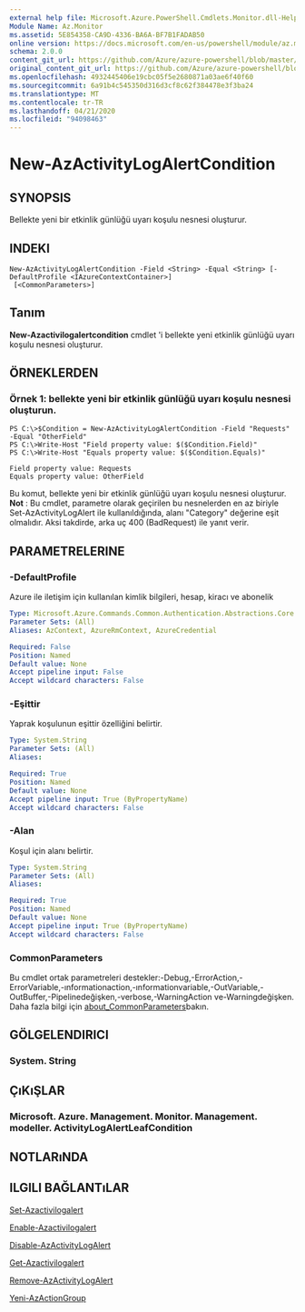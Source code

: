 ```yaml
---
external help file: Microsoft.Azure.PowerShell.Cmdlets.Monitor.dll-Help.xml
Module Name: Az.Monitor
ms.assetid: 5E854358-CA9D-4336-BA6A-BF7B1FADAB50
online version: https://docs.microsoft.com/en-us/powershell/module/az.monitor/new-azactivitylogalertcondition
schema: 2.0.0
content_git_url: https://github.com/Azure/azure-powershell/blob/master/src/Monitor/Monitor/help/New-AzActivityLogAlertCondition.md
original_content_git_url: https://github.com/Azure/azure-powershell/blob/master/src/Monitor/Monitor/help/New-AzActivityLogAlertCondition.md
ms.openlocfilehash: 4932445406e19cbc05f5e2680871a03ae6f40f60
ms.sourcegitcommit: 6a91b4c545350d316d3cf8c62f384478e3f3ba24
ms.translationtype: MT
ms.contentlocale: tr-TR
ms.lasthandoff: 04/21/2020
ms.locfileid: "94098463"
---
```

# New-AzActivityLogAlertCondition

## SYNOPSIS
Bellekte yeni bir etkinlik günlüğü uyarı koşulu nesnesi oluşturur.

## INDEKI

```
New-AzActivityLogAlertCondition -Field <String> -Equal <String> [-DefaultProfile <IAzureContextContainer>]
 [<CommonParameters>]
```

## Tanım
**New-Azactivilogalertcondition** cmdlet 'i bellekte yeni etkinlik günlüğü uyarı koşulu nesnesi oluşturur.

## ÖRNEKLERDEN

### Örnek 1: bellekte yeni bir etkinlik günlüğü uyarı koşulu nesnesi oluşturun.
```
PS C:\>$Condition = New-AzActivityLogAlertCondition -Field "Requests" -Equal "OtherField"
PS C:\>Write-Host "Field property value: $($Condition.Field)"
PS C:\>Write-Host "Equals property value: $($Condition.Equals)"

Field property value: Requests
Equals property value: OtherField
```

Bu komut, bellekte yeni bir etkinlik günlüğü uyarı koşulu nesnesi oluşturur.
**Not** : Bu cmdlet, parametre olarak geçirilen bu nesnelerden en az biriyle Set-AzActivityLogAlert ile kullanıldığında, alanı "Category" değerine eşit olmalıdır. Aksi takdirde, arka uç 400 (BadRequest) ile yanıt verir.

## PARAMETRELERINE

### -DefaultProfile
Azure ile iletişim için kullanılan kimlik bilgileri, hesap, kiracı ve abonelik

```yaml
Type: Microsoft.Azure.Commands.Common.Authentication.Abstractions.Core.IAzureContextContainer
Parameter Sets: (All)
Aliases: AzContext, AzureRmContext, AzureCredential

Required: False
Position: Named
Default value: None
Accept pipeline input: False
Accept wildcard characters: False
```

### -Eşittir
Yaprak koşulunun eşittir özelliğini belirtir.

```yaml
Type: System.String
Parameter Sets: (All)
Aliases:

Required: True
Position: Named
Default value: None
Accept pipeline input: True (ByPropertyName)
Accept wildcard characters: False
```

### -Alan
Koşul için alanı belirtir.

```yaml
Type: System.String
Parameter Sets: (All)
Aliases:

Required: True
Position: Named
Default value: None
Accept pipeline input: True (ByPropertyName)
Accept wildcard characters: False
```

### CommonParameters
Bu cmdlet ortak parametreleri destekler:-Debug,-ErrorAction,-ErrorVariable,-ınformationaction,-ınformationvariable,-OutVariable,-OutBuffer,-Pipelinedeğişken,-verbose,-WarningAction ve-Warningdeğişken. Daha fazla bilgi için [about_CommonParameters](http://go.microsoft.com/fwlink/?LinkID=113216)bakın.

## GÖLGELENDIRICI

### System. String

## ÇıKıŞLAR

### Microsoft. Azure. Management. Monitor. Management. modeller. ActivityLogAlertLeafCondition

## NOTLARıNDA

## ILGILI BAĞLANTıLAR

[Set-Azactivilogalert](./Set-AzActivityLogAlert.md)

[Enable-Azactivilogalert](./Enable-AzActivityLogAlert.md)

[Disable-AzActivityLogAlert](./Disable-AzActivityLogAlert.md)

[Get-Azactivilogalert](./Get-AzActivityLogAlert.md)

[Remove-AzActivityLogAlert](./Remove-AzActivityLogAlert.md)

[Yeni-AzActionGroup](./Get-AzActionGroup.md)
